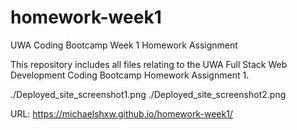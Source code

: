 # homework-week1

UWA Coding Bootcamp Week 1 Homework Assignment

This repository includes all files relating to the UWA Full Stack Web Development Coding Bootcamp Homework Assignment 1.

./Deployed_site_screenshot1.png
./Deployed_site_screenshot2.png

URL: https://michaelshxw.github.io/homework-week1/
